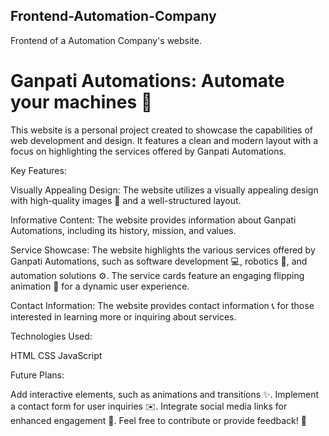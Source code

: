 ## Frontend-Automation-Company

Frontend of a Automation Company's website.

# Ganpati Automations: Automate your machines 🤖

This website is a personal project created to showcase the capabilities of web development and design. It features a clean and modern layout with a focus on highlighting the services offered by Ganpati Automations.

Key Features:

Visually Appealing Design: The website utilizes a visually appealing design with high-quality images 📸 and a well-structured layout.

Informative Content: The website provides information about Ganpati Automations, including its history, mission, and values.

Service Showcase: The website highlights the various services offered by Ganpati Automations, such as software development 💻, robotics 🤖, and automation solutions ⚙️. The service cards feature an engaging flipping animation 🔄 for a dynamic user experience.

Contact Information: The website provides contact information 📞 for those interested in learning more or inquiring about services.

Technologies Used:

HTML
CSS
JavaScript

Future Plans:

Add interactive elements, such as animations and transitions ✨.
Implement a contact form for user inquiries ✉️.
Integrate social media links for enhanced engagement 📱.
Feel free to contribute or provide feedback! 👋
